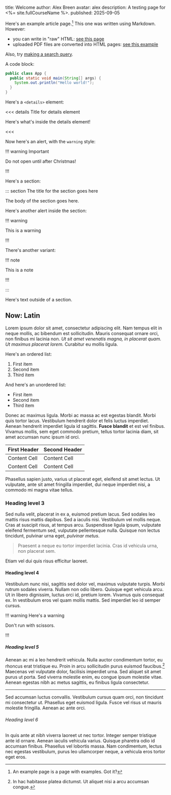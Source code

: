 title: Welcome
author: Alex Breen
avatar: alex
description: A testing page for <%= site.fullCourseName %>.
published: 2025-09-05

Here's an example article page.[^1] This one was written using Markdown.
However:

- you can write in "raw" HTML: [see this page](html.html)
- uploaded PDF files are converted into HTML pages: [see this example](slides/)

Also, try [making a search query](search.html).

A code block:

```java
public class App {
  public static void main(String[] args) {
    System.out.println("Hello world!");
  }
}
```

Here's a `<details>` element:

<<< details Title for details element

Here's what's inside the details element!

<<<

Now here's an alert, with the `warning` style:

!!! warning Important

Do not open until after Christmas!

!!!

Here's a section:

::: section The title for the section goes here

The body of the section goes here.

Here's another alert inside the section:

!!! warning

This is a warning

!!!

There's another variant:

!!! note

This is a note

!!!

:::

Here's text outside of a section.

## Now: Latin

Lorem ipsum dolor sit amet, consectetur adipiscing elit. Nam tempus elit in
neque mollis, ac bibendum est sollicitudin. Mauris consequat ornare orci, non
finibus mi lacinia non. _Ut sit amet venenatis magna, in placerat quam. Ut
maximus placerat lorem._ Curabitur eu mollis ligula.

Here's an ordered list:

1. First item
2. Second item
3. Third item

And here's an unordered list:

- First item
- Second item
- Third item

Donec ac maximus ligula. Morbi ac massa ac est egestas blandit. Morbi quis
tortor lacus. Vestibulum hendrerit dolor et felis luctus imperdiet. Aenean
hendrerit imperdiet ligula id sagittis. **Fusce blandit** et est vel finibus.
Vivamus mollis, sem eget commodo pretium, tellus tortor lacinia diam, sit amet
accumsan nunc ipsum id orci.

| First Header  | Second Header |
| ------------- | ------------- |
| Content Cell  | Content Cell  |
| Content Cell  | Content Cell  |

Phasellus sapien justo, varius ut placerat eget, eleifend sit amet lectus. Ut
vulputate, ante sit amet fringilla imperdiet, dui neque imperdiet nisi, a
commodo mi magna vitae tellus.

### Heading level 3

Sed nulla velit, placerat in ex a, euismod pretium lacus. Sed sodales leo mattis
risus mattis dapibus. Sed a iaculis nisi. Vestibulum vel mollis neque. Cras at
suscipit risus, at tempus arcu. Suspendisse ligula ipsum, vulputate eleifend
fermentum sed, vulputate pellentesque nulla. Quisque non lectus tincidunt,
pulvinar urna eget, _pulvinar metus_.

> Praesent a neque eu tortor imperdiet lacinia. Cras id vehicula urna,
> non placerat sem.

Etiam vel dui quis risus efficitur laoreet.

#### Heading level 4

Vestibulum nunc nisi, sagittis sed dolor vel, maximus vulputate turpis. Morbi
rutrum sodales viverra. Nullam non odio libero. Quisque eget vehicula arcu. Ut
in libero dignissim, luctus orci id, pretium lorem. Vivamus quis consequat ex.
In vestibulum eros vel quam mollis mattis. Sed imperdiet leo id semper cursus.

!!! warning Here's a warning

Don't run with scissors.

!!!

##### Heading level 5

Aenean ac mi a leo hendrerit vehicula. Nulla auctor condimentum tortor, eu
rhoncus erat tristique eu. Proin in arcu sollicitudin purus euismod faucibus.[^2]
Maecenas vel vulputate dolor, facilisis imperdiet urna. Sed aliquet sit amet
purus ut porta. Sed viverra molestie enim, eu congue ipsum molestie vitae.
Aenean egestas nibh ac metus sagittis, eu finibus ligula consectetur.

---

Sed accumsan luctus convallis. Vestibulum cursus quam orci, non tincidunt
mi consectetur ut. Phasellus eget euismod ligula. Fusce vel risus ut mauris
molestie fringilla. Aenean ac ante orci.

###### Heading level 6

In quis ante at nibh viverra laoreet ut nec tortor. Integer semper tristique
ante id ornare. Aenean iaculis vehicula varius. Quisque pharetra odio id
accumsan finibus. Phasellus vel lobortis massa. Nam condimentum, lectus nec
egestas vestibulum, purus leo ullamcorper neque, a vehicula eros tortor eget
eros.

[^1]: An example page is a page with examples. Got it?
[^2]: In hac habitasse platea dictumst. Ut aliquet nisi a arcu accumsan congue.
